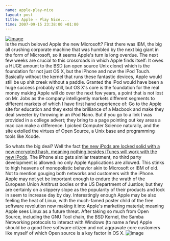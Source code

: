 ```yaml
--- 
name: apple-play-nice 
layout: post 
title: Apple - Play Nice....
time: 2007-09-15 23:38:00 +01:00 
---
```


[![image](http://2.bp.blogspot.com/_4VvLQrhTX4I/RuxkSFmzdLI/AAAAAAAABBs/wij7hmtcbd0/s320/AppleLogo.jpg)](http://2.bp.blogspot.com/_4VvLQrhTX4I/RuxkSFmzdLI/AAAAAAAABBs/wij7hmtcbd0/s1600-h/AppleLogo.jpg)  
Is the much beloved Apple the new Microsoft? First there was IBM, the
big all crushing corporate machine that was humbled by the next big
giant in the form of Microsoft, so it seems Apple's turn is long
overdue. The next few weeks are crucial to this crossroads in which
Apple finds itself: It owes a HUGE amount to the BSD (an open source
Unix clone) which is the foundation for not just OS X, but the iPhone
and now the iPod Touch. Basically without the kernel that runs these
fantastic devices, Apple would still be up shit creek without a paddle.
Granted the iPod would have been a huge success probably still, but OS
X's core is the foundation for the real money making Apple will do over
the next few years, a point that is not lost on Mr. Jobs as the company
intelligently markets different segments to different markets of which I
have first hand experience of: Go to the Apple site for education and
they extol the brilliance of a Macbook and make they deal sweeter by
throwing in an iPod Nano. But if you go to a link I was provided in a
college advert; they bring to a page pointing out key areas a mac can
make a difference. I picked Computer Science naturally, and the site
extolled the virtues of Open Source, a Unix base and programming tools
like Xcode.  
  
So whats the big deal? Well the fact [the new iPods are locked solid
with a new encrypted hash, meaning nothing besides iTunes will work with
the new iPods](http://apple.slashdot.org/apple/07/09/14/1831236.shtml).
The iPhone also gets similar treatment, no third party development is
allowed: no only Apple Applications are allowed. This stinks to high
heavens of monopolistic behavior akin to Microsoft or IBM of old. Not to
mention gouging both networks and customers with the iPhone. Apple may
not yet be important enough to endure the wrath of the European Union
Antitrust bodies or the US Department of Justice; but they are certainly
on a slippery slope as the popularity of their products and lock in seem
to increase day by day. Interestingly enough Apple may be also feeling
the heat of Linux, with the much-famed poster child of the free software
revolution now making it into Apple's marketing material; meaning Apple
sees Linux as a future threat. After taking so much from Open Source,
including the GNU Tool chain, the BSD Kernel, the Samba Networking
protocols to interact with Windows (to name a few) Apple should be a
good free software citizen and not aggravate core customers like myself
of which Open source is a key factor in OS X.
![image](https://blogger.googleusercontent.com/tracker/7231752728434532377-2100779754059620117?l=neil.grogan.ie)
